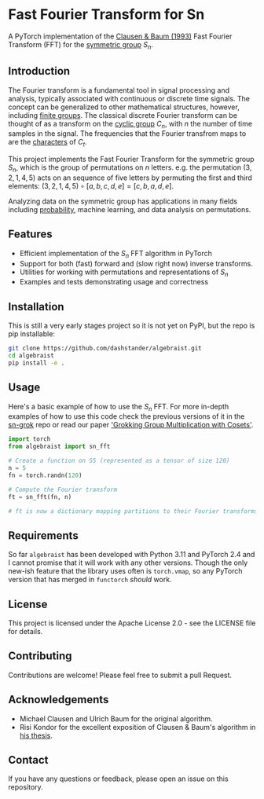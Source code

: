 # Fast Fourier Transform for Sn

A PyTorch implementation of the [Clausen & Baum (1993)](https://www.ams.org/journals/mcom/1993-61-204/S0025-5718-1993-1192969-X/S0025-5718-1993-1192969-X.pdf) Fast Fourier Transform (FFT) for the [symmetric group](https://en.wikipedia.org/wiki/Symmetric_group) $S_n$.

## Introduction

The Fourier transform is a fundamental tool in signal processing and analysis, typically associated with continuous or discrete time signals. The concept can be generalized to other mathematical structures, however, including [finite groups](https://en.wikipedia.org/wiki/Fourier_transform_on_finite_groups). The classical discrete Fourier transform can be thought of as a transform on the [cyclic group](https://en.wikipedia.org/wiki/Cyclic_group) $C_n$, with $n$ the number of time samples in the signal. The frequencies that the Fourier transfrom maps to are the [characters](https://en.wikipedia.org/wiki/Character_theory) of $C_t$.

This project implements the Fast Fourier Transform for the symmetric group $S_n$, which is the group of permutations on $n$ letters. e.g. the permutation $(3, 2, 1, 4, 5)$ acts on an sequence of five letters by permuting the first and third elements: $(3, 2, 1, 4, 5) \circ [a, b, c, d, e] = [c, b, a, d, e]$.

Analyzing data on the symmetric group has applications in many fields including [probability](https://projecteuclid.org/ebooks/institute-of-mathematical-statistics-lecture-notes-monograph-series/group-representations-in-probability-and-statistics/toc/10.1214/lnms/1215467407), machine learning, and data analysis on permutations.

## Features

- Efficient implementation of the $S_n$ FFT algorithm in PyTorch
- Support for both (fast) forward and (slow right now) inverse transforms.
- Utilities for working with permutations and representations of $S_n$
- Examples and tests demonstrating usage and correctness

## Installation

This is still a very early stages project so it is not yet on PyPI, but the repo is pip installable:


```bash
git clone https://github.com/dashstander/algebraist.git
cd algebraist
pip install -e .
```

## Usage

Here's a basic example of how to use the $S_n$ FFT. For more in-depth examples of how to use this code check the previous versions of it in the [sn-grok](https://github.com/dashstander/sn-grok) repo or read our paper ['Grokking Group Multiplication with Cosets'](https://arxiv.org/abs/2312.06581).

```python
import torch
from algebraist import sn_fft

# Create a function on S5 (represented as a tensor of size 120)
n = 5
fn = torch.randn(120)

# Compute the Fourier transform
ft = sn_fft(fn, n)

# ft is now a dictionary mapping partitions to their Fourier transforms
```

## Requirements

So far `algebraist` has been developed with Python 3.11 and PyTorch 2.4 and I cannot promise that it will work with any other versions. Though the only new-ish feature that the library uses often is `torch.vmap`, so any PyTorch version that has merged in `functorch` _should_ work.


## License
This project is licensed under the Apache License 2.0 - see the LICENSE file for details.

## Contributing

Contributions are welcome! Please feel free to submit a pull Request.


## Acknowledgements

- Michael Clausen and Ulrich Baum for the original algorithm.
- Risi Kondor for the excellent exposition of Clausen & Baum's algorithm in [his thesis](https://people.cs.uchicago.edu/~risi/papers/KondorThesis.pdf).

## Contact

If you have any questions or feedback, please open an issue on this repository.